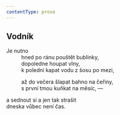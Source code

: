 ```yaml
---
contentType: prose
---
```


## Vodník

Je nutno  
          hned po ránu pouštět bublinky,  
          dopoledne houpat vlny,  
          k poledni kapat vodu z šosu po mezi,

          až do večera šlapat bahno na čeřiny,  
          s první tmou kuňkat na měsíc, —

a sednout si a jen tak strašit  
dneska vůbec není čas.
